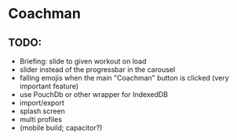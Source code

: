 # Coachman

## TODO:
- Briefing: slide to given workout on load
- slider instead of the progressbar in the carousel
- falling emojis when the main "Coachman" button is clicked (very important feature)
- use PouchDb or other wrapper for IndexedDB
- import/export
- splash screen
- multi profiles
- (mobile build; capacitor?)